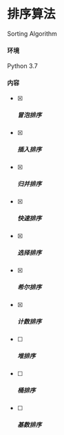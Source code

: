 # 排序算法

Sorting Algorithm

####  环境

Python 3.7

#### 内容

+ [x] ##### 冒泡排序

+ [x] ##### 插入排序

+ [x] ##### 归并排序

+ [x] ##### 快速排序

+ [x] ##### 选择排序

+ [x] ##### 希尔排序

+ [x] ##### 计数排序

+ [ ] ##### 堆排序

+ [ ] ##### 桶排序

+ [ ] ##### 基数排序

